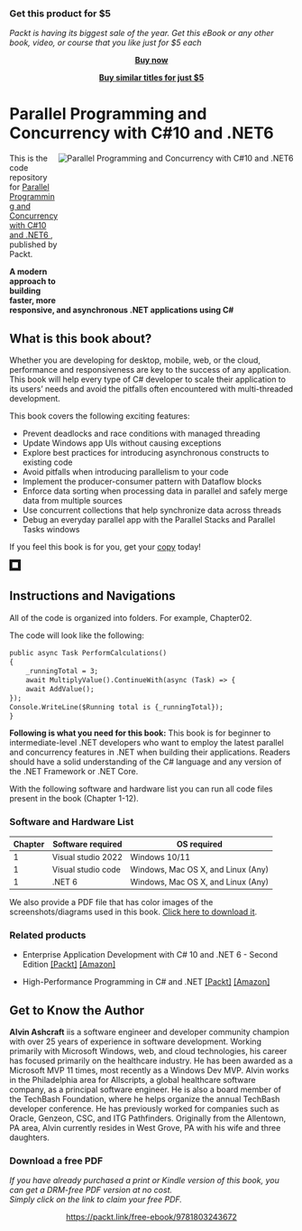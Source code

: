 
### Get this product for $5

<i>Packt is having its biggest sale of the year. Get this eBook or any other book, video, or course that you like just for $5 each</i>


<b><p align='center'>[Buy now](https://packt.link/9781803243672)</p></b>


<b><p align='center'>[Buy similar titles for just $5](https://subscription.packtpub.com/search)</p></b>


# Parallel Programming and Concurrency with C#10 and .NET6 

<a href="https://www.packtpub.com/product/parallel-programming-and-concurrency-with-c-10-and-net6/9781803243672?utm_source=github&utm_medium=repository&utm_campaign="><img src="https://static.packt-cdn.com/products/9781803243672/cover/smaller" alt="Parallel Programming and Concurrency with C#10 and .NET6 " height="256px" align="right"></a>

This is the code repository for [Parallel Programming and Concurrency with C#10 and .NET6 ](https://www.packtpub.com/product/parallel-programming-and-concurrency-with-c-10-and-net6/9781803243672?utm_source=github&utm_medium=repository&utm_campaign=), published by Packt.

**A modern approach to building faster, more responsive, and asynchronous .NET applications using C#**

## What is this book about?
Whether you are developing for desktop, mobile, web, or the cloud, performance and responsiveness are key to the success of any application. This book will help every type of C# developer to scale their application to its users’ needs and avoid the pitfalls often encountered with multi-threaded development.

This book covers the following exciting features:

* Prevent deadlocks and race conditions with managed threading
* Update Windows app UIs without causing exceptions
* Explore best practices for introducing asynchronous constructs to existing code
* Avoid pitfalls when introducing parallelism to your code
* Implement the producer-consumer pattern with Dataflow blocks
* Enforce data sorting when processing data in parallel and safely merge data from multiple sources
* Use concurrent collections that help synchronize data across threads
* Debug an everyday parallel app with the Parallel Stacks and Parallel Tasks windows

If you feel this book is for you, get your [copy](https://www.amazon.com/dp/1803243678) today!

<a href="https://www.packtpub.com/?utm_source=github&utm_medium=banner&utm_campaign=GitHubBanner"><img src="https://raw.githubusercontent.com/PacktPublishing/GitHub/master/GitHub.png" 
alt="https://www.packtpub.com/" border="5" /></a>

## Instructions and Navigations
All of the code is organized into folders. For example, Chapter02.

The code will look like the following:
```
public async Task PerformCalculations()
{
    _runningTotal = 3;
    await MultiplyValue().ContinueWith(async (Task) => {
    await AddValue();
});
Console.WriteLine($Running total is {_runningTotal});
}
```

**Following is what you need for this book:**
This book is for beginner to intermediate-level .NET developers who want to employ the latest parallel and concurrency features in .NET when building their applications. Readers should have a solid understanding of the C# language and any version of the .NET Framework or .NET Core.

With the following software and hardware list you can run all code files present in the book (Chapter 1-12).
### Software and Hardware List
| Chapter | Software required | OS required |
| -------- | ------------------------------------ | ----------------------------------- |
| 1 | Visual studio 2022 | Windows 10/11 |
| 1 | Visual studio code | Windows, Mac OS X, and Linux (Any) |
| 1 | .NET 6 | Windows, Mac OS X, and Linux (Any) |


We also provide a PDF file that has color images of the screenshots/diagrams used in this book. [Click here to download it](https://packt.link/Z4GcQ).

### Related products
* Enterprise Application Development with C# 10 and .NET 6 - Second Edition  [[Packt]](https://www.packtpub.com/product/enterprise-application-development-with-c-10-and-net-6/9781803232973?utm_source=github&utm_medium=repository&utm_campaign=) [[Amazon]](https://www.amazon.com/dp/1803232978)

* High-Performance Programming in C# and .NET  [[Packt]](https://www.packtpub.com/product/high-performance-programming-in-c-and-net/9781800564718?utm_source=github&utm_medium=repository&utm_campaign=) [[Amazon]](https://www.amazon.com/dp/1800564716)


## Get to Know the Author
**Alvin Ashcraft**
iis a software engineer and developer community champion with over 25 years of experience in software development. Working primarily with Microsoft Windows, web, and cloud technologies, his career has focused primarily on the healthcare industry. He has been awarded as a Microsoft MVP 11 times, most recently as a Windows Dev MVP.
Alvin works in the Philadelphia area for Allscripts, a global healthcare software company, as a principal software engineer. He is also a board member of the TechBash Foundation, where he helps organize the annual TechBash developer conference. He has previously worked for companies such as Oracle, Genzeon, CSC, and ITG Pathfinders.
Originally from the Allentown, PA area, Alvin currently resides in West Grove, PA with his wife and three daughters.





### Download a free PDF

 <i>If you have already purchased a print or Kindle version of this book, you can get a DRM-free PDF version at no cost.<br>Simply click on the link to claim your free PDF.</i>
<p align="center"> <a href="https://packt.link/free-ebook/9781803243672">https://packt.link/free-ebook/9781803243672 </a> </p>